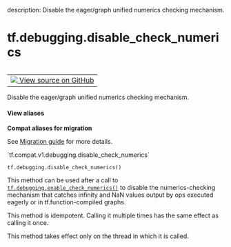 description: Disable the eager/graph unified numerics checking mechanism.

<div itemscope itemtype="http://developers.google.com/ReferenceObject">
<meta itemprop="name" content="tf.debugging.disable_check_numerics" />
<meta itemprop="path" content="Stable" />
</div>

# tf.debugging.disable_check_numerics

<!-- Insert buttons and diff -->

<table class="tfo-notebook-buttons tfo-api nocontent" align="left">
<td>
  <a target="_blank" href="https://github.com/tensorflow/tensorflow/blob/r2.4/tensorflow/python/debug/lib/check_numerics_callback.py#L447-L471">
    <img src="https://www.tensorflow.org/images/GitHub-Mark-32px.png" />
    View source on GitHub
  </a>
</td>
</table>



Disable the eager/graph unified numerics checking mechanism.

<section class="expandable">
  <h4 class="showalways">View aliases</h4>
  <p>
<b>Compat aliases for migration</b>
<p>See
<a href="https://www.tensorflow.org/guide/migrate">Migration guide</a> for
more details.</p>
<p>`tf.compat.v1.debugging.disable_check_numerics`</p>
</p>
</section>

<pre class="devsite-click-to-copy prettyprint lang-py tfo-signature-link">
<code>tf.debugging.disable_check_numerics()
</code></pre>



<!-- Placeholder for "Used in" -->

This method can be used after a call to <a href="../../tf/debugging/enable_check_numerics.md"><code>tf.debugging.enable_check_numerics()</code></a>
to disable the numerics-checking mechanism that catches infinity and NaN
values output by ops executed eagerly or in tf.function-compiled graphs.

This method is idempotent. Calling it multiple times has the same effect
as calling it once.

This method takes effect only on the thread in which it is called.